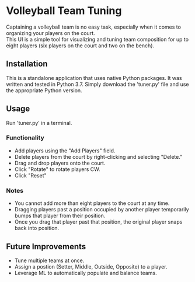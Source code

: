 # Volleyball Team Tuning

Captaining a volleyball team is no easy task, especially when it comes to organizing your players on the court.   
This UI is a simple tool for visualizing and tuning team composition for up to eight players (six players on the court and two on the bench).

## Installation

This is a standalone application that uses native Python packages.  It was written and tested in Python 3.7.
Simply download the 'tuner.py' file and use the appropriate Python version.

## Usage

Run 'tuner.py' in a terminal. 

### Functionality

- Add players using the "Add Players" field. 
- Delete players from the court by right-clicking and selecting "Delete."
- Drag and drop players onto the court. 
- Click "Rotate" to rotate players CW.  
- Click "Reset" 

### Notes

- You cannot add more than eight players to the court at any time.  
- Dragging players past a position occupied by another player temporarily bumps that player from their position.
- Once you drag that player past that position, the original player snaps back into position.  

## Future Improvements

- Tune multiple teams at once.  
- Assign a postion (Setter, Middle, Outside, Opposite) to a player. 
- Leverage ML to automatically populate and balance teams.  